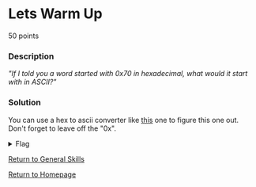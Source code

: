# Lets Warm Up
50 points

### Description
*"If I told you a word started with 0x70 in hexadecimal, what would it start with in ASCII?"*

### Solution
You can use a hex to ascii converter like [this](https://www.rapidtables.com/convert/number/hex-to-ascii.html) one to figure this one out. Don't forget to leave
off the "0x".

<details>
  <summary>Flag</summary>
  picoCTF{p}
</details>

[Return to General Skills](https://github.com/sdvickers98/picoCTF-2019-Walkthrough/blob/master/general_skills/%230%20-%20General%20Skills%20Homepage.md)

[Return to Homepage](https://github.com/sdvickers98/picoCTF-2019-Walkthrough)
